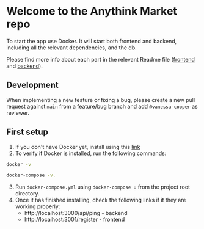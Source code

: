 # Welcome to the Anythink Market repo

To start the app use Docker. It will start both frontend and backend, including all the relevant dependencies, and the db.

Please find more info about each part in the relevant Readme file ([frontend](frontend/readme.md) and [backend](backend/README.md)).

## Development

When implementing a new feature or fixing a bug, please create a new pull request against `main` from a feature/bug branch and add `@vanessa-cooper` as reviewer.

## First setup

1. If you don't have Docker yet, install using this [link](https://docs.docker.com/get-docker/)
2. To verify if Docker is installed, run the following commands: 
```sh
docker -v

docker-compose -v.
```
3. Run `docker-compose.yml` using `docker-compose u` from the project root directory.
4. Once it has finished installing, check the following links if it they are working properly:
    - http://localhost:3000/api/ping - backend
    - http://localhost:3001/register - frontend
